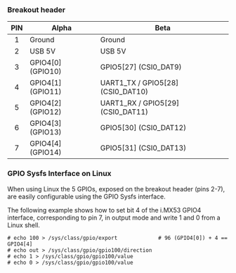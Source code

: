 ### Breakout header

| PIN | Alpha             | Beta                                  |
|:---:|-------------------|---------------------------------------|
|  1  | Ground            | Ground                                |
|  2  | USB 5V            | USB 5V                                |
|  3  | GPIO4\[0\] (GPIO10) | GPIO5\[27\]            (CSI0_DAT9)  |
|  4  | GPIO4\[1\] (GPIO11) | UART1_TX / GPIO5\[28\] (CSI0_DAT10) |
|  5  | GPIO4\[2\] (GPIO12) | UART1_RX / GPIO5\[29\] (CSI0_DAT11) |
|  6  | GPIO4\[3\] (GPIO13) | GPIO5\[30\]            (CSI0_DAT12) |
|  7  | GPIO4\[4\] (GPIO14) | GPIO5\[31\]            (CSI0_DAT13) |


### GPIO Sysfs Interface on Linux

When using Linux the 5 GPIOs, exposed on the breakout header (pins 2-7), are
easily configurable using the GPIO Sysfs interface.

The following example shows how to set bit 4 of the i.MX53 GPIO4 interface,
corresponding to pin 7, in output mode and write 1 and 0 from a Linux shell.

```
# echo 100 > /sys/class/gpio/export             # 96 (GPIO4[0]) + 4 == GPIO4[4]
# echo out > /sys/class/gpio/gpio100/direction
# echo 1 > /sys/class/gpio/gpio100/value
# echo 0 > /sys/class/gpio/gpio100/value
```
